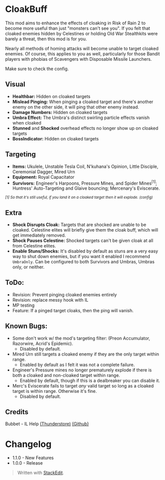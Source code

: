 ﻿
# CloakBuff
This mod aims to enhance the effects of cloaking in Risk of Rain 2 to become more useful than just "monsters can't see you".  If you felt that cloaked enemies hidden by Celestines or holding Old War Stealthkits were barely a threat, then this mod is for you.

Nearly all methods of homing attacks will become unable to target cloaked enemies. Of course, this applies to you as well, particularly for those Bandit players with phobias of Scavengers with Disposable Missile Launchers.

Make sure to check the config.

## Visual
* **Healthbar:** Hidden on cloaked targets
* **Mislead Pinging:** When pinging a cloaked target and there's another enemy on the other side, it will ping that other enemy instead.
* **Damage Numbers:** Hidden on cloaked targets
* **Umbra Effect:** The Umbra's distinct swirling particle effects vanish when cloaked
* **Stunned** and **Shocked** overhead effects no longer show up on cloaked targets
* **BossIndicator:** Hidden on cloaked targets

## Targeting
* **Items:** Ukulele, Unstable Tesla Coil, N'kuhana's Opinion, Little Disciple, Ceremonial Dagger, Mired Urn
* **Equipment:** Royal Capacitator
* **Survivors:** Engineer's Harpoons, Pressure Mines, and Spider Mines<sup>[1]</sup>; Huntress' Auto-Targeting and Glaive bouncing; Mercenary's Eviscerate.

*<sup>[1] So that it's still useful, if you land it on a cloaked target then it will explode. (config)</sup>*

## Extra
* **Shock Disrupts Cloak:** Targets that are shocked are unable to be cloaked. Celestine elites will briefly give them the cloak buff, which will get immediately removed.
* **Shock Pauses Celestine:** Shocked targets can't be given cloak at all from Celestine elites.
* **Enable Stuns/Shocks:** It's disabled by default as stuns are a very easy way to shut down enemies, but if you want it enabled I recommend `UmbraOnly`. Can be configured to both Survivors and Umbras, Umbras only, or neither.

## ToDo:
* Revision: Prevent pinging cloaked enemies entirely
* Revision: replace messy hook with IL
* MP testing
* Feature: If a pinged target cloaks, then the ping will vanish.

## Known Bugs:

* Some don't work w/ the mod's targeting filter: (Preon Accumulator, Razorwire, Acrid's Epidemic).
	* Disabled by default.
* Mired Urn still targets a cloaked enemy if they are the only target within range.
	* Enabled by default as I felt it was not a complete failure.
* Engineer's Pressure mines no longer prematurely explode if there is both a cloaked and non-cloaked target within range. 
	* Enabled by default, though if this is a dealbreaker you can disable it.
* Merc's Eviscerate fails to target *any* valid target so long as a cloaked target is within range. Otherwise it's fine. 
	* Disabled by default.

## Credits
Bubbet - IL Help [(Thunderstore)](https://thunderstore.io/package/Bubbet/) [(Github)](https://github.com/Bubbet)

# Changelog
* 1.1.0 - New Features
* 1.0.0 - Release

> Written with [StackEdit](https://stackedit.io/).